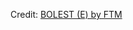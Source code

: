 <div id="observablehq-fe81a032"></div>
<p>Credit: <a href="https://observablehq.com/d/3782f7950df08aaf">BOLEST (E) by FTM</a></p>

<link rel="stylesheet" href="https://cdn.jsdelivr.net/npm/@observablehq/inspector@5/dist/inspector.css">
<script type="module">
import {Runtime, Inspector} from "https://cdn.jsdelivr.net/npm/@observablehq/runtime@5/dist/runtime.js";
import define from "https://api.observablehq.com/d/3782f7950df08aaf.js?v=4";
new Runtime().module(define, Inspector.into("#observablehq-fe81a032"));
</script>
